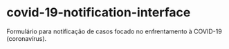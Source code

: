 # covid-19-notification-interface

Formulário para notificação de casos focado no enfrentamento à COVID-19 (coronavírus).

